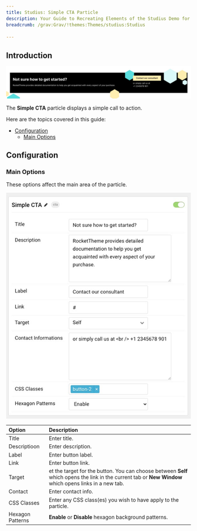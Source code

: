 ```yaml
---
title: Studius: Simple CTA Particle
description: Your Guide to Recreating Elements of the Studius Demo for Grav
breadcrumb: /grav:Grav/!themes:Themes/studius:Studius

---
```


## Introduction

![](assets/particle_simplecta1.png)

The **Simple CTA** particle displays a simple call to action.

Here are the topics covered in this guide:

* [Configuration](#configuration)
    - [Main Options](#settings)

## Configuration

### Main Options 

These options affect the main area of the particle.

![](assets/particle_simplecta2.png)

| Option        | Description                                                                                 |
| :------------ | :------------------------------------------------------------------------------------------ |
| Title | Enter title.  |
| Descriptioon      	| Enter description.                                                         |
| Label        	| Enter button label.                                       |
| Link      | Enter button link.                                            |
| Target   | et the target for the button. You can choose between **Self** which opens the link in the current tab or **New Window** which opens links in a new tab.       |   
| Contact   | Enter contact info.       | 
| CSS Classes   | Enter any CSS class(es) you wish to have apply to the particle.       | 
| Hexagon Patterns   | **Enable** or **Disable** hexagon background patterns.       | 